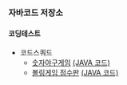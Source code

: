 <h3>자바코드 저장소</h3>

<h4>코딩테스트</h4>
<ul>
<li>코드스쿼드
  <ul>
    <li><a href="https://github.com/ehdrhelr/JavaPractice/blob/master/code-squad/number-baseball-game.md">숫자야구게임</a> 
        <a href="https://github.com/ehdrhelr/JavaPractice/blob/master/code-squad/NumberBaseballGame.java">(JAVA 코드)</a> </li>
    <li><a href="https://github.com/ehdrhelr/JavaPractice/blob/master/code-squad/Bowling.md">볼링게임 점수판</a>
        <a href="#">(JAVA 코드)</a>
  </ul>
</li>
</ul>
  
